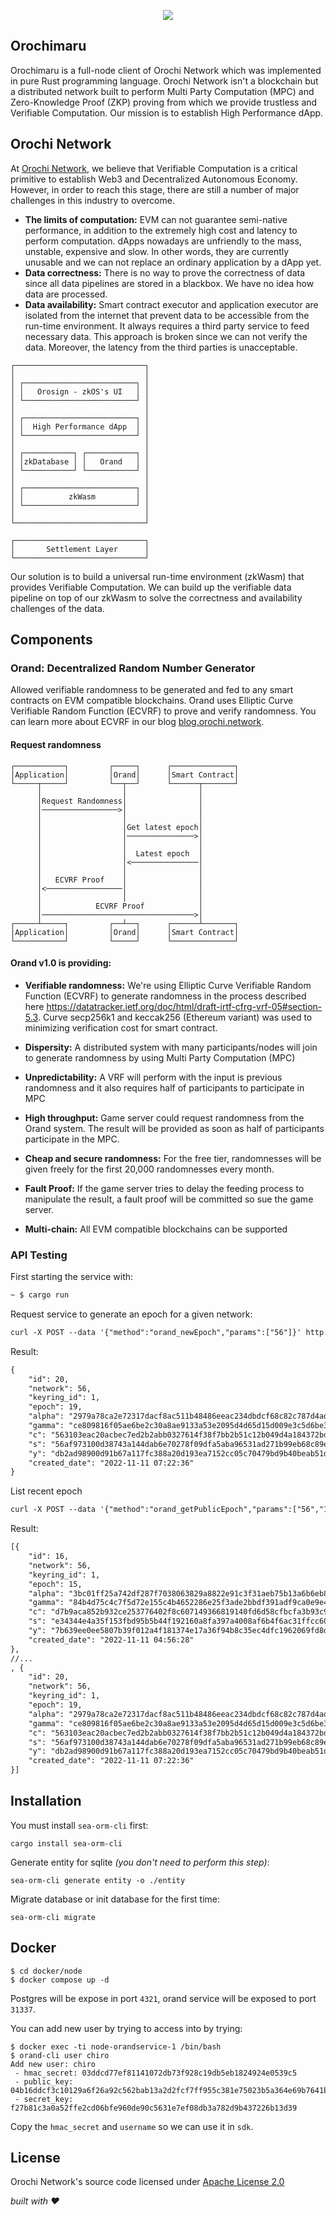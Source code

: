 <p align="center">
    <img src="./assets/orochimaru.png" alter="Orochimaru desu?">
</p>

## Orochimaru

Orochimaru is a full-node client of Orochi Network which was implemented in pure Rust programming language. Orochi Network isn't a blockchain but a distributed network built to perform Multi Party Computation (MPC) and Zero-Knowledge Proof (ZKP) proving from which we provide trustless and Verifiable Computation. Our mission is to establish High Performance dApp.

## Orochi Network

At [Orochi Network](https://orochi.network), we believe that Verifiable Computation is a critical primitive to establish Web3 and Decentralized Autonomous Economy. However, in order to reach this stage, there are still a number of major challenges in this industry to overcome.

- **The limits of computation:** EVM can not guarantee semi-native performance, in addition to the extremely high cost and latency to perform computation. dApps nowadays are unfriendly to the mass, unstable, expensive and slow. In other words, they are currently unusable and we can not replace an ordinary application by a dApp yet.
- **Data correctness:** There is no way to prove the correctness of data since all data pipelines are stored in a blackbox. We have no idea how data are processed.
- **Data availability:** Smart contract executor and application executor are isolated from the internet that prevent data to be accessible from the run-time environment. It always requires a third party service to feed necessary data. This approach is broken since we can not verify the data. Moreover, the latency from the third parties is unacceptable.

```text
┌─────────────────────────────┐
│                             │
│ ┌─────────────────────────┐ │
│ │   Orosign - zkOS's UI   │ │
│ └─────────────────────────┘ │
│                             │
│ ┌─────────────────────────┐ │
│ │  High Performance dApp  │ │
│ └─────────────────────────┘ │
│                             │
│ ┌───────────┐ ┌───────────┐ │
│ │zkDatabase │ │   Orand   │ │
│ └───────────┘ └───────────┘ │
│                             │
│ ┌─────────────────────────┐ │
│ │          zkWasm         │ │
│ └─────────────────────────┘ │
│                             │
└─────────────────────────────┘

┌─────────────────────────────┐
│       Settlement Layer      │
└─────────────────────────────┘
```

Our solution is to build a universal run-time environment (zkWasm) that provides Verifiable Computation. We can build up the verifiable data pipeline on top of our zkWasm to solve the correctness and availability challenges of the data.

## Components

### Orand: Decentralized Random Number Generator

Allowed verifiable randomness to be generated and fed to any smart contracts on EVM compatible blockchains. Orand uses Elliptic Curve Verifiable Random Function (ECVRF) to prove and verify randomness. You can learn more about ECVRF in our blog [blog.orochi.network](https://blog.orochi.network).

#### Request randomness

```
┌───────────┐         ┌─────┐      ┌──────────────┐
│Application│         │Orand│      │Smart Contract│
└─────┬─────┘         └──┬──┘      └──────┬───────┘
      │                  │                │
      │Request Randomness│                │
      │─────────────────>│                │
      │                  │                │
      │                  │Get latest epoch│
      │                  │───────────────>│
      │                  │                │
      │                  │  Latest epoch  │
      │                  │<───────────────│
      │                  │                │
      │   ECVRF Proof    │                │
      │<─────────────────│                │
      │                  │                │
      │            ECVRF Proof            │
      │──────────────────────────────────>│
┌─────┴─────┐         ┌──┴──┐      ┌──────┴───────┐
│Application│         │Orand│      │Smart Contract│
└───────────┘         └─────┘      └──────────────┘

```

#### Orand v1.0 is providing:

- **Verifiable randomness:** We're using Elliptic Curve Verifiable Random Function (ECVRF) to generate randomness in the process described here https://datatracker.ietf.org/doc/html/draft-irtf-cfrg-vrf-05#section-5.3. Curve secp256k1 and keccak256 (Ethereum variant) was used to minimizing verification cost for smart contract.

- **Dispersity:** A distributed system with many participants/nodes will join to generate randomness by using Multi Party Computation (MPC)

- **Unpredictability:** A VRF will perform with the input is previous randomness and it also requires half of participants to participate in MPC

- **High throughput:** Game server could request randomness from the Orand system. The result will be provided as soon as half of participants participate in the MPC.

- **Cheap and secure randomness:** For the free tier, randomnesses will be given freely for the first 20,000 randomnesses every month.

- **Fault Proof:** If the game server tries to delay the feeding process to manipulate the result, a fault proof will be committed so sue the game server.

- **Multi-chain:** All EVM compatible blockchains can be supported

### API Testing

First starting the service with:

```txt
~ $ cargo run
```

Request service to generate an epoch for a given network:

```txt
curl -X POST --data '{"method":"orand_newEpoch","params":["56"]}' http://localhost:3000
```

Result:

```txt
{
    "id": 20,
    "network": 56,
    "keyring_id": 1,
    "epoch": 19,
    "alpha": "2979a78ca2e72317dacf8ac511b48486eeac234dbdcf68c82c787d4adb9a2b17",
    "gamma": "ce809816f05ae6be2c30a8ae9133a53e2095d4d65d15d009e3c5d6be39a83d8eca32382fd95549dd5d3f82d55c71b7d002e5518897d29f20b9ddefc8f137bf36",
    "c": "563103eac20acbec7ed2b2abb0327614f38f7bb2b51c12b049d4a184372bdae2",
    "s": "56af973100d38743a144dab6e70278f09dfa5aba96531ad271b99eb68c89e44e",
    "y": "db2ad98900d91b67a117fc388a20d193ea7152cc05c70479bd9b40beab51d2bd",
    "created_date": "2022-11-11 07:22:36"
}
```

List recent epoch

```txt
curl -X POST --data '{"method":"orand_getPublicEpoch","params":["56","15"]}' http://localhost:3000
```

Result:

```txt
[{
    "id": 16,
    "network": 56,
    "keyring_id": 1,
    "epoch": 15,
    "alpha": "3bc01ff25a742df287f7038063829a8822e91c3f31aeb75b13a6b6eb8950e31b",
    "gamma": "84b4d75c4c7f5d72e155c4b4652286e25f3ade2bbdf391adf9ca0e9e464c60cc2c181327795728913d1f6dd2b407cc61c8d30190455b3a626d8a969219f6e8c3",
    "c": "d7b9aca852b932ce253776402f8c607149366819140fd6d58cfbcfa3b93c9ce5",
    "s": "e34344e4a35f153fbd95b5b44f192160a8fa397a4008af6b4f6ac31ffcc60c80",
    "y": "7b639ee0ee5807b39f012a4f181374e17a36f94b8c35ec4dfc1962069fd8d426",
    "created_date": "2022-11-11 04:56:28"
},
//...
, {
    "id": 20,
    "network": 56,
    "keyring_id": 1,
    "epoch": 19,
    "alpha": "2979a78ca2e72317dacf8ac511b48486eeac234dbdcf68c82c787d4adb9a2b17",
    "gamma": "ce809816f05ae6be2c30a8ae9133a53e2095d4d65d15d009e3c5d6be39a83d8eca32382fd95549dd5d3f82d55c71b7d002e5518897d29f20b9ddefc8f137bf36",
    "c": "563103eac20acbec7ed2b2abb0327614f38f7bb2b51c12b049d4a184372bdae2",
    "s": "56af973100d38743a144dab6e70278f09dfa5aba96531ad271b99eb68c89e44e",
    "y": "db2ad98900d91b67a117fc388a20d193ea7152cc05c70479bd9b40beab51d2bd",
    "created_date": "2022-11-11 07:22:36"
}]
```

## Installation

You must install `sea-orm-cli` first:

```
cargo install sea-orm-cli
```

Generate entity for sqlite _(you don't need to perform this step)_:

```
sea-orm-cli generate entity -o ./entity
```

Migrate database or init database for the first time:

```
sea-orm-cli migrate
```

## Docker

```
$ cd docker/node
$ docker compose up -d
```

Postgres will be expose in port `4321`, orand service will be exposed to port `31337`.

You can add new user by trying to access into by trying:

```
$ docker exec -ti node-orandservice-1 /bin/bash
$ orand-cli user chiro
Add new user: chiro
 - hmac_secret: 03ddcd77ef81141072db73f928c19db5eb1824924e0539c5
 - public_key: 04b16ddcf3c10129a6f26a92c562bab13a2d2fcf7ff955c381e75023b5a364e69b7641bc381aeb41a4dceedc095c3027d294d533598df7c518d5db1002b897e719
 - secret_key: f27b81c3a0a52ffe2cd06bfe960de90c5631e7ef08db3a782d9b437226b13d39
```

Copy the `hmac_secret` and `username` so we can use it in `sdk`.

## License

Orochi Network's source code licensed under [Apache License 2.0](./LICENSE)

_built with ❤️_
